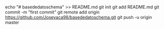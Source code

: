 echo "# basededatoschema" >> README.md
git init
git add README.md
git commit -m "first commit"
git remote add origin https://github.com/Josevaca98/basededatoschema.git
git push -u origin master
